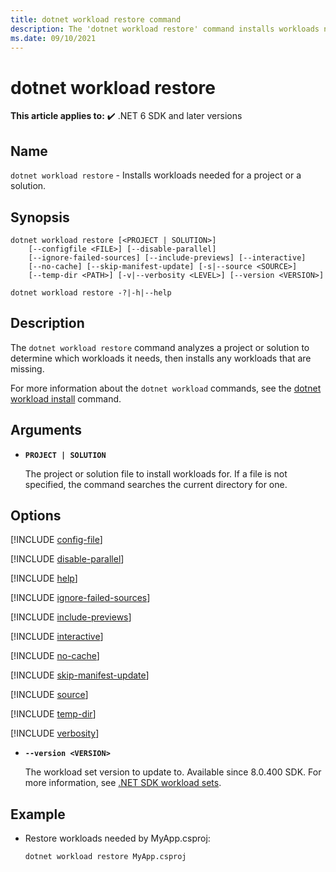 ```yaml
---
title: dotnet workload restore command
description: The 'dotnet workload restore' command installs workloads needed for a project or a solution.
ms.date: 09/10/2021
---
```

# dotnet workload restore

**This article applies to:** ✔️ .NET 6 SDK and later versions

## Name

`dotnet workload restore` - Installs workloads needed for a project or a solution.

## Synopsis

```dotnetcli
dotnet workload restore [<PROJECT | SOLUTION>]
    [--configfile <FILE>] [--disable-parallel]
    [--ignore-failed-sources] [--include-previews] [--interactive]
    [--no-cache] [--skip-manifest-update] [-s|--source <SOURCE>] 
    [--temp-dir <PATH>] [-v|--verbosity <LEVEL>] [--version <VERSION>]

dotnet workload restore -?|-h|--help
```

## Description

The `dotnet workload restore` command analyzes a project or solution to determine which workloads it needs, then installs any workloads that are missing.

For more information about the `dotnet workload` commands, see the [dotnet workload install](dotnet-workload-install.md#description) command.

## Arguments

- **`PROJECT | SOLUTION`**

  The project or solution file to install workloads for. If a file is not specified, the command searches the current directory for one.

## Options

[!INCLUDE [config-file](../../../includes/cli-configfile.md)]

[!INCLUDE [disable-parallel](../../../includes/cli-disable-parallel.md)]

[!INCLUDE [help](../../../includes/cli-help.md)]

[!INCLUDE [ignore-failed-sources](../../../includes/cli-ignore-failed-sources.md)]

[!INCLUDE [include-previews](../../../includes/cli-include-previews.md)]

[!INCLUDE [interactive](../../../includes/cli-interactive.md)]

[!INCLUDE [no-cache](../../../includes/cli-no-cache.md)]

[!INCLUDE [skip-manifest-update](../../../includes/cli-skip-manifest-update.md)]

[!INCLUDE [source](../../../includes/cli-source.md)]

[!INCLUDE [temp-dir](../../../includes/cli-temp-dir.md)]

[!INCLUDE [verbosity](../../../includes/cli-verbosity-minimal.md)]

- **`--version <VERSION>`**

  The workload set version to update to. Available since 8.0.400 SDK. For more information, see [.NET SDK workload sets](dotnet-workload-sets.md).

## Example

- Restore workloads needed by MyApp.csproj:

  ```dotnetcli
  dotnet workload restore MyApp.csproj
  ```
